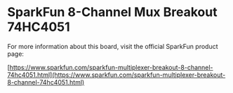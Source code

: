 # SparkFun 8-Channel Mux Breakout 74HC4051

For more information about this board, visit the official SparkFun product page:

[https://www.sparkfun.com/sparkfun-multiplexer-breakout-8-channel-74hc4051.html](https://www.sparkfun.com/sparkfun-multiplexer-breakout-8-channel-74hc4051.html) 